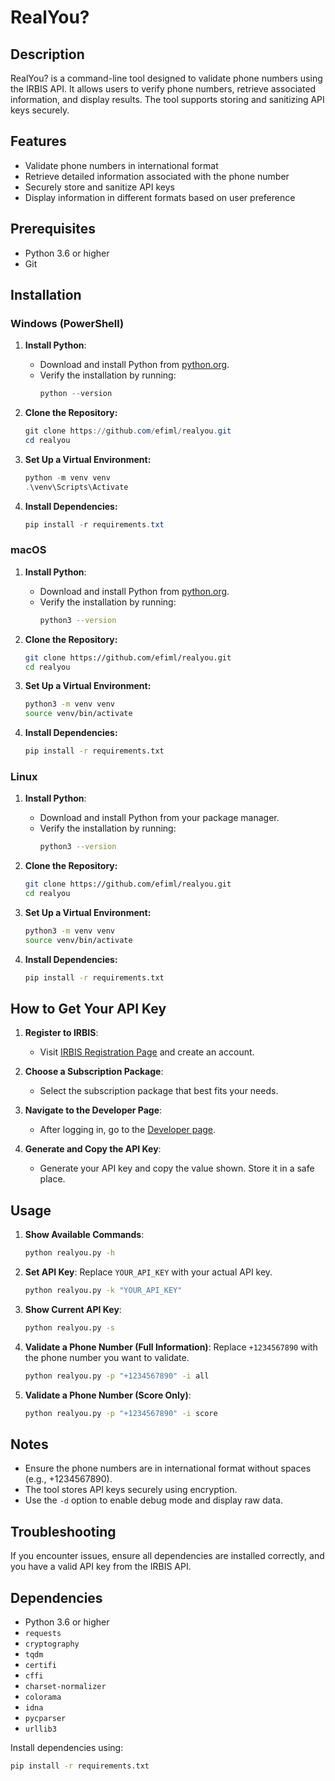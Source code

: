 # RealYou?

## Description

RealYou? is a command-line tool designed to validate phone numbers using the IRBIS API. It allows users to verify phone numbers, retrieve associated information, and display results. The tool supports storing and sanitizing API keys securely.

## Features

- Validate phone numbers in international format
- Retrieve detailed information associated with the phone number
- Securely store and sanitize API keys
- Display information in different formats based on user preference

## Prerequisites

- Python 3.6 or higher
- Git

## Installation

### Windows (PowerShell)

1. **Install Python**:
    - Download and install Python from [python.org](https://www.python.org/downloads/).
    - Verify the installation by running:
      ```powershell
      python --version
      ```

2. **Clone the Repository:**
    ```powershell
    git clone https://github.com/efiml/realyou.git
    cd realyou
    ```

3. **Set Up a Virtual Environment:**
    ```powershell
    python -m venv venv
    .\venv\Scripts\Activate
    ```

4. **Install Dependencies:**
    ```powershell
    pip install -r requirements.txt
    ```

### macOS

1. **Install Python**:
    - Download and install Python from [python.org](https://www.python.org/downloads/).
    - Verify the installation by running:
      ```bash
      python3 --version
      ```

2. **Clone the Repository:**
    ```bash
    git clone https://github.com/efiml/realyou.git
    cd realyou
    ```

3. **Set Up a Virtual Environment:**
    ```bash
    python3 -m venv venv
    source venv/bin/activate
    ```

4. **Install Dependencies:**
    ```bash
    pip install -r requirements.txt
    ```

### Linux

1. **Install Python**:
    - Download and install Python from your package manager.
    - Verify the installation by running:
      ```bash
      python3 --version
      ```

2. **Clone the Repository:**
    ```bash
    git clone https://github.com/efiml/realyou.git
    cd realyou
    ```

3. **Set Up a Virtual Environment:**
    ```bash
    python3 -m venv venv
    source venv/bin/activate
    ```

4. **Install Dependencies:**
    ```bash
    pip install -r requirements.txt
    ```

## How to Get Your API Key

1. **Register to IRBIS**:
    - Visit [IRBIS Registration Page](https://irbis.espysys.com/auth/register) and create an account.

2. **Choose a Subscription Package**:
    - Select the subscription package that best fits your needs.

3. **Navigate to the Developer Page**:
    - After logging in, go to the [Developer page](https://irbis.espysys.com/developer).

4. **Generate and Copy the API Key**:
    - Generate your API key and copy the value shown. Store it in a safe place.

## Usage

1. **Show Available Commands**:
    ```bash
    python realyou.py -h
    ```

2. **Set API Key**:
    Replace `YOUR_API_KEY` with your actual API key.
    ```bash
    python realyou.py -k "YOUR_API_KEY"
    ```

3. **Show Current API Key**:
    ```bash
    python realyou.py -s
    ```

4. **Validate a Phone Number (Full Information)**:
    Replace `+1234567890` with the phone number you want to validate.
    ```bash
    python realyou.py -p "+1234567890" -i all
    ```

5. **Validate a Phone Number (Score Only)**:
    ```bash
    python realyou.py -p "+1234567890" -i score
    ```

## Notes

- Ensure the phone numbers are in international format without spaces (e.g., +1234567890).
- The tool stores API keys securely using encryption.
- Use the `-d` option to enable debug mode and display raw data.

## Troubleshooting

If you encounter issues, ensure all dependencies are installed correctly, and you have a valid API key from the IRBIS API.

## Dependencies

- Python 3.6 or higher
- `requests`
- `cryptography`
- `tqdm`
- `certifi`
- `cffi`
- `charset-normalizer`
- `colorama`
- `idna`
- `pycparser`
- `urllib3`

Install dependencies using:
```bash
pip install -r requirements.txt
